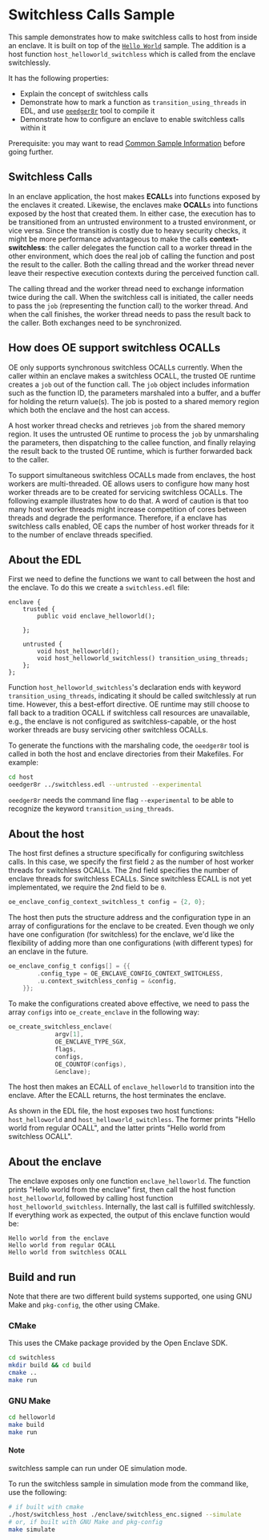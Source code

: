 # Switchless Calls Sample

This sample demonstrates how to make switchless calls to host from inside an enclave. It is built on top of the [`Hello World`](../helloworld/README.md) sample. The addition is a host function `host_helloworld_switchless` which is called from the enclave switchlessly.

It has the following properties:

- Explain the concept of switchless calls
- Demonstrate how to mark a function as `transition_using_threads` in EDL, and use [`oeedger8r`](https://github.com/openenclave/openenclave/tree/master/docs/GettingStartedDocs/Edger8rGettingStarted.md) tool to compile it
- Demonstrate how to configure an enclave to enable switchless calls within it

Prerequisite: you may want to read [Common Sample Information](../README.md#common-sample-information) before going further.

## Switchless Calls

In an enclave application, the host makes **ECALL**s into functions exposed by the enclaves it created. Likewise, the enclaves make **OCALL**s into functions exposed by the host that created them. In either case, the execution has to be transitioned from an untrusted environment to a trusted environment, or vice versa. Since the transition is costly due to heavy security checks, it might be more performance advantageous to make the calls **context-switchless**: the caller delegates the function call to a worker thread in the other environment, which does the real job of calling the function and post the result to the caller. Both the calling thread and the worker thread never leave their respective execution contexts during the perceived function call.

The calling thread and the worker thread need to exchange information twice during the call. When the switchless call is initiated, the caller needs to pass the `job` (representing the function call) to the worker thread. And when the call finishes, the worker thread needs to pass the result back to the caller. Both exchanges need to be synchronized.

## How does OE support switchless OCALLs

OE only supports synchronous switchless OCALLs currently. When the caller within an enclave makes a switchless OCALL, the trusted OE runtime creates a `job` out of the function call. The `job` object includes information such as the function ID, the parameters marshaled into a buffer, and a buffer for holding the return value(s). The job is posted to a shared memory region which both the enclave and the host can access.

A host worker thread checks and retrieves `job` from the shared memory region. It uses the untrusted OE runtime to process the `job` by unmarshaling the parameters, then dispatching to the callee function, and finally relaying the result back to the trusted OE runtime, which is further forwarded back to the caller.

To support simultaneous switchless OCALLs made from enclaves, the host workers are multi-threaded. OE allows users to configure how many host worker threads are to be created for servicing switchless OCALLs. The following example illustrates how to do that. A word of caution is that too many host worker threads might increase competition of cores between threads and degrade the performance. Therefore, if a enclave has switchless calls enabled, OE caps the number of host worker threads for it to the number of enclave threads specified.

## About the EDL

First we need to define the functions we want to call between the host and the enclave. To do this we create a `switchless.edl` file:

```edl
enclave {
    trusted {
        public void enclave_helloworld();

    };

    untrusted {
        void host_helloworld();
        void host_helloworld_switchless() transition_using_threads;
    };
};
```

Function `host_helloworld_switchless`'s declaration ends with keyword `transition_using_threads`, indicating it should be called switchlessly at run time. However, this a best-effort directive. OE runtime may still choose to fall back to a tradition OCALL if switchless call resources are unavailable, e.g., the enclave is not configured as switchless-capable, or the host worker threads are busy servicing other switchless OCALLs.

To generate the functions with the marshaling code, the `oeedger8r` tool is called in both the host and enclave directories from their Makefiles. For example:

```bash
cd host
oeedger8r ../switchless.edl --untrusted --experimental
```

`oeedger8r` needs the command line flag `--experimental` to be able to recognize the keyword `transition_using_threads`.

## About the host

The host first defines a structure specifically for configuring switchless calls. In this case, we specify the first field `2` as the number of host worker threads for switchless OCALLs. The 2nd field specifies the number of enclave threads for switchless ECALLs. Since switchless ECALL is not yet implementated, we require the 2nd field to be `0`.

```c
oe_enclave_config_context_switchless_t config = {2, 0};
```

The host then puts the structure address and the configuration type in an array of configurations for the enclave to be created. Even though we only have one configuration (for switchless) for the enclave, we'd like the flexibility of adding more than one configurations (with different types) for an enclave in the future.

```c
oe_enclave_config_t configs[] = {{
        .config_type = OE_ENCLAVE_CONFIG_CONTEXT_SWITCHLESS,
        .u.context_switchless_config = &config,
    }};
```

To make the configurations created above effective, we need to pass the array `configs` into `oe_create_enclave` in the following way:

```c
oe_create_switchless_enclave(
             argv[1],
             OE_ENCLAVE_TYPE_SGX,
             flags,
             configs,
             OE_COUNTOF(configs),
             &enclave);
```

The host then makes an ECALL of `enclave_helloworld` to transition into the enclave. After the ECALL returns, the host terminates the enclave.

As shown in the EDL file, the host exposes two host functions: `host_helloworld` and `host_helloworld_switchless`. The former prints "Hello world from regular OCALL", and the latter prints "Hello world from switchless OCALL".

## About the enclave

The enclave exposes only one function `enclave_helloworld`. The function prints "Hello world from the enclave" first, then call the host function `host_helloworld`, followed by calling host function `host_helloworld_switchless`. Internally, the last call is fulfilled switchlessly. If everything work as expected, the output of this enclave function would be:

```
Hello world from the enclave
Hello world from regular OCALL
Hello world from switchless OCALL
```

## Build and run

Note that there are two different build systems supported, one using GNU Make and
`pkg-config`, the other using CMake.

### CMake

This uses the CMake package provided by the Open Enclave SDK.

```bash
cd switchless
mkdir build && cd build
cmake ..
make run
```

### GNU Make

```bash
cd helloworld
make build
make run
```
#### Note

switchless sample can run under OE simulation mode.

To run the switchless sample in simulation mode from the command like, use the following:

```bash
# if built with cmake
./host/switchless_host ./enclave/switchless_enc.signed --simulate
# or, if built with GNU Make and pkg-config
make simulate
```
